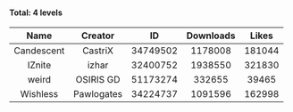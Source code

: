 #### Total: 4 levels

| Name | Creator | ID | Downloads | Likes |
|:---:|:---:|:---:|:---:|:---:|
| Candescent | CastriX | 34749502 | 1178008 | 181044
| IZnite | izhar | 32400752 | 1938550 | 321830
| weird | OSIRIS GD | 51173274 | 332655 | 39465
| Wishless | Pawlogates | 34224737 | 1091596 | 162998
